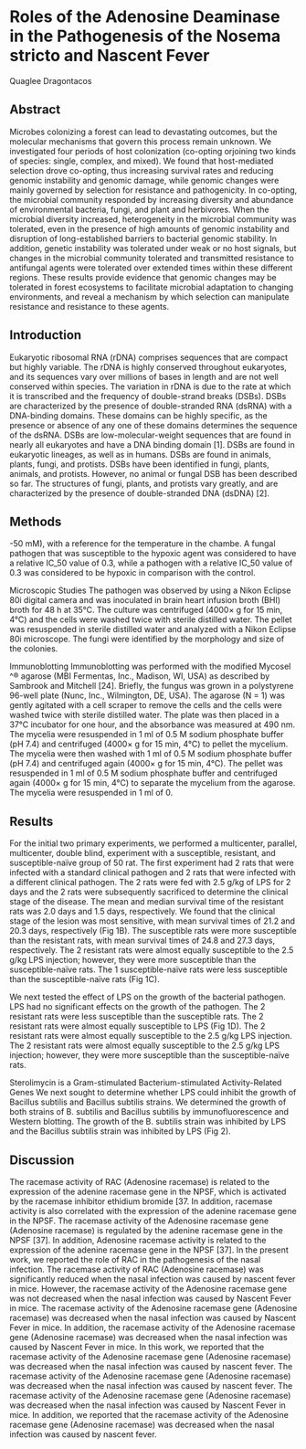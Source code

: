 # Roles of the Adenosine Deaminase in the Pathogenesis of the Nosema stricto and Nascent Fever
Quaglee Dragontacos


## Abstract
Microbes colonizing a forest can lead to devastating outcomes, but the molecular mechanisms that govern this process remain unknown. We investigated four periods of host colonization (co-opting orjoining two kinds of species: single, complex, and mixed). We found that host-mediated selection drove co-opting, thus increasing survival rates and reducing genomic instability and genomic damage, while genomic changes were mainly governed by selection for resistance and pathogenicity. In co-opting, the microbial community responded by increasing diversity and abundance of environmental bacteria, fungi, and plant and herbivores. When the microbial diversity increased, heterogeneity in the microbial community was tolerated, even in the presence of high amounts of genomic instability and disruption of long-established barriers to bacterial genomic stability. In addition, genetic instability was tolerated under weak or no host signals, but changes in the microbial community tolerated and transmitted resistance to antifungal agents were tolerated over extended times within these different regions. These results provide evidence that genomic changes may be tolerated in forest ecosystems to facilitate microbial adaptation to changing environments, and reveal a mechanism by which selection can manipulate resistance and resistance to these agents.


## Introduction
Eukaryotic ribosomal RNA (rDNA) comprises sequences that are compact but highly variable. The rDNA is highly conserved throughout eukaryotes, and its sequences vary over millions of bases in length and are not well conserved within species. The variation in rDNA is due to the rate at which it is transcribed and the frequency of double-strand breaks (DSBs). DSBs are characterized by the presence of double-stranded RNA (dsRNA) with a DNA-binding domains. These domains can be highly specific, as the presence or absence of any one of these domains determines the sequence of the dsRNA. DSBs are low-molecular-weight sequences that are found in nearly all eukaryotes and have a DNA binding domain [1]. DSBs are found in eukaryotic lineages, as well as in humans. DSBs are found in animals, plants, fungi, and protists. DSBs have been identified in fungi, plants, animals, and protists. However, no animal or fungal DSB has been described so far. The structures of fungi, plants, and protists vary greatly, and are characterized by the presence of double-stranded DNA (dsDNA) [2].


## Methods
-50 mM), with a reference for the temperature in the chambe. A fungal pathogen that was susceptible to the hypoxic agent was considered to have a relative IC_50 value of 0.3, while a pathogen with a relative IC_50 value of 0.3 was considered to be hypoxic in comparison with the control.

Microscopic Studies
The pathogen was observed by using a Nikon Eclipse 80i digital camera and was inoculated in brain heart infusion broth (BHI) broth for 48 h at 35°C. The culture was centrifuged (4000× g for 15 min, 4°C) and the cells were washed twice with sterile distilled water. The pellet was resuspended in sterile distilled water and analyzed with a Nikon Eclipse 80i microscope. The fungi were identified by the morphology and size of the colonies.

Immunoblotting
Immunoblotting was performed with the modified Mycosel ^® agarose (MBI Fermentas, Inc., Madison, WI, USA) as described by Sambrook and Mitchell [24]. Briefly, the fungus was grown in a polystyrene 96-well plate (Nunc, Inc., Wilmington, DE, USA). The agarose (N = 1) was gently agitated with a cell scraper to remove the cells and the cells were washed twice with sterile distilled water. The plate was then placed in a 37°C incubator for one hour, and the absorbance was measured at 490 nm. The mycelia were resuspended in 1 ml of 0.5 M sodium phosphate buffer (pH 7.4) and centrifuged (4000× g for 15 min, 4°C) to pellet the mycelium. The mycelia were then washed with 1 ml of 0.5 M sodium phosphate buffer (pH 7.4) and centrifuged again (4000× g for 15 min, 4°C). The pellet was resuspended in 1 ml of 0.5 M sodium phosphate buffer and centrifuged again (4000× g for 15 min, 4°C) to separate the mycelium from the agarose. The mycelia were resuspended in 1 ml of 0.


## Results

For the initial two primary experiments, we performed a multicenter, parallel, multicenter, double blind, experiment with a susceptible, resistant, and susceptible-naïve group of 50 rat. The first experiment had 2 rats that were infected with a standard clinical pathogen and 2 rats that were infected with a different clinical pathogen. The 2 rats were fed with 2.5 g/kg of LPS for 2 days and the 2 rats were subsequently sacrificed to determine the clinical stage of the disease. The mean and median survival time of the resistant rats was 2.0 days and 1.5 days, respectively. We found that the clinical stage of the lesion was most sensitive, with mean survival times of 21.2 and 20.3 days, respectively (Fig 1B). The susceptible rats were more susceptible than the resistant rats, with mean survival times of 24.8 and 27.3 days, respectively. The 2 resistant rats were almost equally susceptible to the 2.5 g/kg LPS injection; however, they were more susceptible than the susceptible-naïve rats. The 1 susceptible-naïve rats were less susceptible than the susceptible-naïve rats (Fig 1C).

We next tested the effect of LPS on the growth of the bacterial pathogen. LPS had no significant effects on the growth of the pathogen. The 2 resistant rats were less susceptible than the susceptible rats. The 2 resistant rats were almost equally susceptible to LPS (Fig 1D). The 2 resistant rats were almost equally susceptible to the 2.5 g/kg LPS injection. The 2 resistant rats were almost equally susceptible to the 2.5 g/kg LPS injection; however, they were more susceptible than the susceptible-naïve rats.

Sterolimycin is a Gram-stimulated Bacterium-stimulated Activity-Related Genes
We next sought to determine whether LPS could inhibit the growth of Bacillus subtilis and Bacillus subtilis strains. We determined the growth of both strains of B. subtilis and Bacillus subtilis by immunofluorescence and Western blotting. The growth of the B. subtilis strain was inhibited by LPS and the Bacillus subtilis strain was inhibited by LPS (Fig 2).


## Discussion
The racemase activity of RAC (Adenosine racemase) is related to the expression of the adenine racemase gene in the NPSF, which is activated by the racemase inhibitor ethidium bromide [37. In addition, racemase activity is also correlated with the expression of the adenine racemase gene in the NPSF. The racemase activity of the Adenosine racemase gene (Adenosine racemase) is regulated by the adenine racemase gene in the NPSF [37]. In addition, Adenosine racemase activity is related to the expression of the adenine racemase gene in the NPSF [37]. In the present work, we reported the role of RAC in the pathogenesis of the nasal infection. The racemase activity of RAC (Adenosine racemase) was significantly reduced when the nasal infection was caused by nascent fever in mice. However, the racemase activity of the Adenosine racemase gene was not decreased when the nasal infection was caused by Nascent Fever in mice. The racemase activity of the Adenosine racemase gene (Adenosine racemase) was decreased when the nasal infection was caused by Nascent Fever in mice. In addition, the racemase activity of the Adenosine racemase gene (Adenosine racemase) was decreased when the nasal infection was caused by Nascent Fever in mice. In this work, we reported that the racemase activity of the Adenosine racemase gene (Adenosine racemase) was decreased when the nasal infection was caused by nascent fever. The racemase activity of the Adenosine racemase gene (Adenosine racemase) was decreased when the nasal infection was caused by nascent fever. The racemase activity of the Adenosine racemase gene (Adenosine racemase) was decreased when the nasal infection was caused by Nascent Fever in mice. In addition, we reported that the racemase activity of the Adenosine racemase gene (Adenosine racemase) was decreased when the nasal infection was caused by nascent fever.
